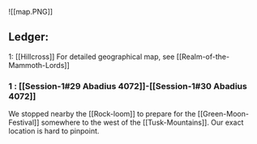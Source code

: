![[map.PNG]]
## Ledger: 
1: [[Hillcross]]
For detailed geographical map, see [[Realm-of-the-Mammoth-Lords]]

### 1 : [[Session-1#29 Abadius 4072]]-[[Session-1#30 Abadius 4072]]
We stopped nearby the [[Rock-loom]] to prepare for the [[Green-Moon-Festival]] somewhere to the west of the [[Tusk-Mountains]]. Our exact location is hard to pinpoint.
